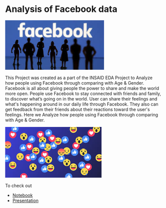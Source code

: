 # Analysis of Facebook data
 ![enter image description here](https://github.com/Ankitabhanushali06/INSAID_DataScience_Projects/blob/main/EDA/images.jpg?raw=true)

This Project was created as a part of the INSAID EDA Project to Analyze how people using Facebook through comparing with Age & Gender. 
Facebook is all about giving people the power to share and make the world more open. People use Facebook to stay connected with friends and family, to discover what’s going on in the world. User can share their feelings and what's happening around in our daily life through Facebook. They also can get feedback from their friends about their reactions toward the user's feelings. 
Here we Analyze how people using Facebook through comparing with Age & Gender.

![enter image description here](https://github.com/Ankitabhanushali06/INSAID_DataScience_Projects/blob/main/EDA/download.jpg?raw=true)

To check out 
- [Notebook](https://github.com/Ankitabhanushali06/INSAID_DataScience_Projects/blob/main/EDA/Analysis%20of%20Facebook%20data.ipynb)
- [Presentation](https://github.com/Ankitabhanushali06/INSAID_DataScience_Projects/blob/main/EDA/)
